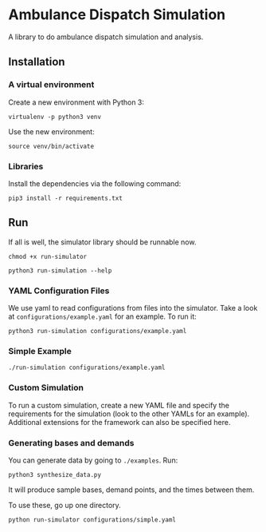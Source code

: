 # Ambulance Dispatch Simulation

A library to do ambulance dispatch simulation and analysis.

## Installation

### A virtual environment

Create a new environment with Python 3: 

`virtualenv -p python3 venv`

Use the new environment:

`source venv/bin/activate`


### Libraries

Install the dependencies via the following command:

`pip3 install -r requirements.txt` 


## Run

If all is well, the simulator library should be runnable now. 

`chmod +x run-simulator`

`python3 run-simulation --help`

### YAML Configuration Files

We use yaml to read configurations from files into the simulator. Take a look 
at `configurations/example.yaml` for an example. To run it:

`python3 run-simulation configurations/example.yaml`

### Simple Example

`./run-simulation configurations/example.yaml`  

### Custom Simulation

To run a custom simulation, create a new YAML file and specify the requirements for the simulation (look to the other YAMLs for an example). Additional extensions for the framework can also be specified here.

### Generating bases and demands

You can generate data by going to `./examples`. Run: 

`python3 synthesize_data.py` 

It will produce sample bases, demand points, and the times 
between them. 

To use these, go up one directory. 

`python run-simulator configurations/simple.yaml`
